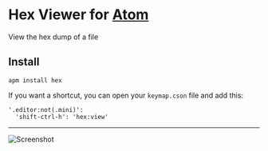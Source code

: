 # Hex Viewer for [Atom](http://atom.io)

View the hex dump of a file

## Install

    apm install hex

If you want a shortcut, you can open your `keymap.cson` file and add this:

    '.editor:not(.mini)':
      'shift-ctrl-h': 'hex:view'

---

![Screenshot](https://cloud.githubusercontent.com/assets/7937/2545687/a57ab926-b61e-11e3-9460-40b6733313bc.gif)
